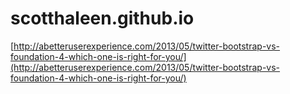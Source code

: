 scotthaleen.github.io
======================

[http://abetteruserexperience.com/2013/05/twitter-bootstrap-vs-foundation-4-which-one-is-right-for-you/](http://abetteruserexperience.com/2013/05/twitter-bootstrap-vs-foundation-4-which-one-is-right-for-you/)